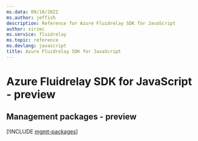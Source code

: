```yaml
---
ms.data: 09/10/2022
ms.author: jeffish
description: Reference for Azure Fluidrelay SDK for JavaScript
author: xirzec
ms.service: fluidrelay
ms.topic: reference
ms.devlang: javascript
title: Azure Fluidrelay SDK for JavaScript
---
```

# Azure Fluidrelay SDK for JavaScript - preview

## Management packages - preview
[!INCLUDE [mgmt-packages](fluidrelay-mgmt-index.md)]
